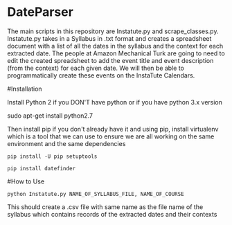 # DateParser
The main scripts in this repository are Instatute.py and scrape_classes.py. Instatute.py takes in a Syllabus in .txt format and creates a spreadsheet document with a list 
of all the dates in the syllabus and the context for each extracted date. The people at Amazon Mechanical Turk are going to need to edit the 
created spreadsheet to add the event title and event description (from the context) for each given date. We will then be able to 
programmatically create these events on the InstaTute Calendars. 

#Installation

Install Python 2 if you DON'T have python or if you have python 3.x version
  
  sudo apt-get install python2.7
 
Then install pip if you don't already have it and using pip, install virtualenv which is a tool that we can use to ensure we
are all working on the same environment and the same dependencies

    pip install -U pip setuptools
    
    pip install datefinder

#How to Use

    python Instatute.py NAME_OF_SYLLABUS_FILE, NAME_OF_COURSE

This should create a .csv file with same name as the file name of the syllabus which contains records of the extracted dates and their contexts
    
